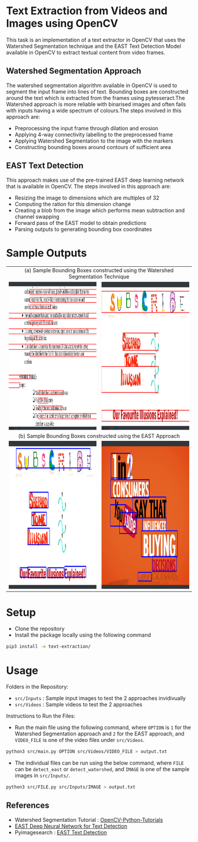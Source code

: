# Text Extraction from Videos and Images using OpenCV
This task is an implementation of a text extractor in OpenCV that uses the Watershed Segmentation technique and the EAST Text Detection Model available in OpenCV to extract textual content from video frames.

## Watershed Segmentation Approach
The watershed segmentation algorithm available in OpenCV is used to segment the input frame into lines of text. Bounding boxes are constructed around the text which is extracted from the frames using pytesseract.The Watershed approach is more reliable with binarised images and often fails with inputs having a wide spectrum of colours.The steps involved in this approach are:

- Preprocessing the input frame through dilation and erosion
- Applying 4-way connectivity labelling to the preprocessed frame
- Applying Watershed Segmentation to the image with the markers
- Constructing bounding boxes around contours of sufficient area

## EAST Text Detection
This approach makes use of the pre-trained EAST deep learning network that is available in OpenCV. The steps involved in this approach are:
- Resizing the image to dimensions which are multiples of 32
- Computing the ration for this dimension change
- Creating a blob from the image which performs mean subtraction and channel swapping
- Forward pass of the EAST model to obtain predictions
- Parsing outputs to generating bounding box coordinates

# Sample Outputs

<table>
    <tr>
        <td colspan = "2" align = "center" > (a) Sample Bounding Boxes constructed using the Watershed Segmentation Technique </td>
    </tr>
    <tr>
        <td><img src="Images/watershed_ex1.png" height="400" width = "600"></td>
        <td><img src="Images/watershed_ex2.png" height="400" width = "600"></td>
    </tr>
    <tr>
        <td colspan = "2" align = "center" > (b) Sample Bounding Boxes constructed using the EAST Approach </td>
    </tr>
    <tr>
        <td><img src="Images/east_ex1.png" height="400" width = "600"></td>
        <td><img src="Images/east_ex2.png" height="400" width = "600"></td>
    </tr>
 </table>

 # Setup

- Clone the repository
- Install the package locally using the following command
```bash
pip3 install -e text-extraction/
```

# Usage
Folders in the Repository:
- ```src/Inputs``` : Sample input images to test the 2 approaches invidivually
- ```src/Videos``` : Sample videos to test the 2 approaches

Instructions to Run the Files:
- Run the main file using the following command, where `OPTION` is `1` for the Watershed Segmentation approach and `2` for the EAST approach, and `VIDEO_FILE` is one of the video files under `src/Videos`.
```bash
python3 src/main.py OPTION src/Videos/VIDEO_FILE > output.txt
```

- The individual files can be run using the below command, where `FILE` can be `detect_east` or `detect_watershed`, and ```IMAGE``` is one of the sample images in `src/Inputs/`.
```bash
python3 src/FILE.py src/Inputs/IMAGE > output.txt
```

 ## References
 - Watershed Segmentation Tutorial : [OpenCV-Python-Tutorials](https://opencv-python-tutroals.readthedocs.io/en/latest/py_tutorials/py_imgproc/py_watershed/py_watershed.html)
 - [EAST Deep Neural Network for Text Detection](https://arxiv.org/abs/1704.03155)
 - Pyimagesearch : [EAST Text Detection](https://www.pyimagesearch.com/2018/08/20/opencv-text-detection-east-text-detector/)
